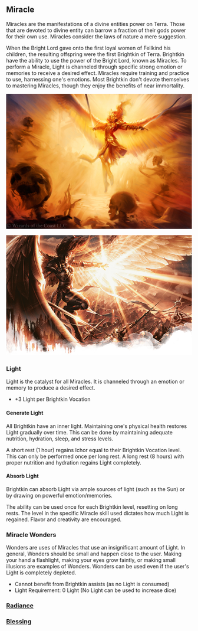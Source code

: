 ## Miracle

Miracles are the manifestations of a divine entities power on Terra. Those that are devoted to divine entity can barrow a fraction of their gods power for their own use. Miracles consider the laws of nature a mere suggestion.



When the Bright Lord gave onto the first loyal women of Fellkind his children, the resulting offspring were the first Brightkin of Terra. Brightkin have the ability to use the power of the Bright Lord, known as Miracles. To perform a Miracle, Light is channeled through specific strong emotion or memories to receive a desired effect.
Miracles require training and practice to use, harnessing one's emotions. Most Brightkin don't devote themselves to mastering Miracles, though they enjoy the benefits of near immortality.

![Copyright](Miracles.png)

![Copyright](Miracles2.png)

### Light

Light is the catalyst for all Miracles. It is channeled through an emotion or memory to produce a desired effect.

- +3 Light per Brightkin Vocation

#### Generate Light

All Brightkin have an inner light. Maintaining one's physical health restores Light gradually over time. This can be done by maintaining adequate nutrition, hydration, sleep, and stress levels.

A short rest (1 hour) regains Ichor equal to their Brightkin Vocation level. This can only be performed once per long rest. A long rest (8 hours) with proper nutrition and hydration regains Light completely.

#### Absorb Light

Brightkin can absorb Light via ample sources of light (such as the Sun) or by drawing on powerful emotion/memories.

The ability can be used once for each Brightkin level, resetting on long rests. The level in the specific Miracle skill used dictates how much Light is regained. Flavor and creativity are encouraged.

### Miracle Wonders

Wonders are uses of Miracles that use an insignificant  amount of Light. In general, Wonders should be small and happen close to the user. Making your hand a flashlight, making your eyes grow faintly, or making small illusions are examples of Wonders. Wonders can be used even if the user's Light is completely depleted.

- Cannot benefit from Brightkin assists (as no Light is consumed)
- Light Requirement: 0 Light (No Light can be used to increase dice)

### [Radiance](./Radiance/Radiance.md)

### [Blessing](./Blessing/Blessing.md)
